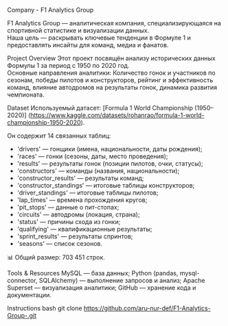 Company - F1 Analytics Group

F1 Analytics Group — аналитическая компания, специализирующаяся на спортивной статистике и визуализации данных.  
Наша цель — раскрывать ключевые тенденции в Формуле 1 и предоставлять инсайты для команд, медиа и фанатов.

Project Overview
Этот проект посвящён анализу исторических данных Формулы 1 за период с 1950 по 2020 год.  
Основные направления аналитики: Количество гонок и участников по сезонам, победы пилотов и конструкторов, рейтинг и эффективность команд, влияние автодромов на результаты гонок, динамика развития чемпионата.

Dataset
Используемый датасет: [Formula 1 World Championship (1950–2020)] (https://www.kaggle.com/datasets/rohanrao/formula-1-world-championship-1950-2020).

Он содержит 14 связанных таблиц:
- 'drivers' — гонщики (имена, национальности, даты рождения);
- 'races' — гонки (сезоны, даты, место проведения);
- 'results' — результаты гонок (позиции пилотов, очки, статусы);
- 'constructors' — команды (названия, национальности);
- 'constructor_results' — результаты команд;
- 'constructor_standings' — итоговые таблицы конструкторов;
- 'driver_standings' — итоговые таблицы пилотов;
- 'lap_times' — времена прохождения кругов;
- 'pit_stops' — данные о пит-стопах;
- 'circuits' — автодромы (локация, страна);
- 'status' — причины схода из гонки;
- 'qualifying' — квалификационные результаты;
- 'sprint_results' — результаты спринтов;
- 'seasons' — список сезонов.

📊 Общий размер: 703 451 строк.

Tools & Resources
MySQL — база данных;
Python (pandas, mysql-connector, SQLAlchemy) — выполнение запросов и анализ;
Apache Superset — визуализация аналитики;
GitHub — хранение кода и документации.

Instructions
   bash
   git clone https://github.com/aru-nur-def/F1-Analytics-Group-.git



